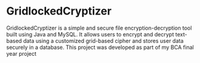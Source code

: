 # GridlockedCryptizer
GridlockedCryptizer is a simple and secure file encryption-decryption tool built using Java and MySQL. It allows users to encrypt and decrypt text-based data using a customized grid-based cipher and stores user data securely in a database. This project was developed as part of my BCA final year project
